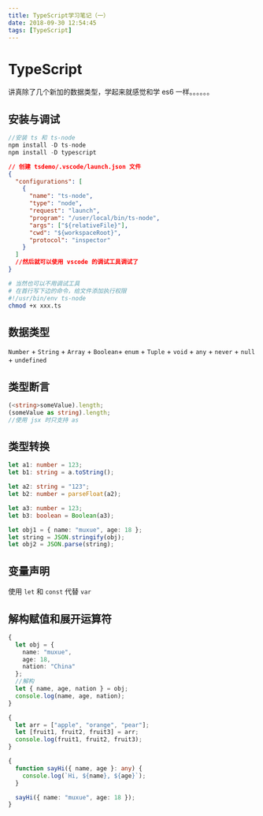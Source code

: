 ```yaml
---
title: TypeScript学习笔记（一）
date: 2018-09-30 12:54:45
tags: [TypeScript]
---
```


# TypeScript

讲真除了几个新加的数据类型，学起来就感觉和学 es6 一样。。。。。。

## 安装与调试

```typescript
//安装 ts 和 ts-node
npm install -D ts-node
npm install -D typescript
```

<!--more-->

```json
// 创建 tsdemo/.vscode/launch.json 文件
{
  "configurations": [
    {
      "name": "ts-node",
      "type": "node",
      "request": "launch",
      "program": "/user/local/bin/ts-node",
      "args": ["${relativeFile}"],
      "cwd": "${workspaceRoot}",
      "protocol": "inspector"
    }
  ]
  //然后就可以使用 vscode 的调试工具调试了
}
```

```bash
# 当然也可以不用调试工具
# 在首行写下边的命令，给文件添加执行权限
#!/usr/bin/env ts-node
chmod +x xxx.ts
```

## 数据类型

`Number` + `String` + `Array` + `Boolean`+ `enum` + `Tuple` + `void` + `any` + `never` + `null` + `undefined`

## 类型断言

```typescript
(<string>someValue).length;
(someValue as string).length;
//使用 jsx 时只支持 as
```

## 类型转换

```typescript
let a1: number = 123;
let b1: string = a.toString();

let a2: string = "123";
let b2: number = parseFloat(a2);

let a3: number = 123;
let b3: boolean = Boolean(a3);

let obj1 = { name: "muxue", age: 18 };
let string = JSON.stringify(obj);
let obj2 = JSON.parse(string);
```

## 变量声明

使用 `let` 和 `const` 代替 `var`

## 解构赋值和展开运算符

```typescript
{
  let obj = {
    name: "muxue",
    age: 18,
    nation: "China"
  };
  //解构
  let { name, age, nation } = obj;
  console.log(name, age, nation);
}

{
  let arr = ["apple", "orange", "pear"];
  let [fruit1, fruit2, fruit3] = arr;
  console.log(fruit1, fruit2, fruit3);
}

{
  function sayHi({ name, age }: any) {
    console.log(`Hi, ${name}, ${age}`);
  }

  sayHi({ name: "muxue", age: 18 });
}
```

